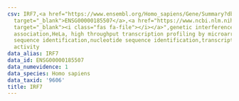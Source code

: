 ```yaml
---
csv: IRF7,<a href="https://www.ensembl.org/Homo_sapiens/Gene/Summary?db=core;g=ENSG00000185507"
  target="_blank">ENSG00000185507</a>,<a href="https://www.ncbi.nlm.nih.gov/pubmed/17216044"
  target="_blank"><i class="fas fa-file"></i></a>",genetic interference,functional
  association,HeLa, high throughput transcription profiling by microarray,nucleotide
  sequence identification,nucleotide sequence identification,transcriptional regulation,up-regulates
  activity
data_alias: IRF7
data_id: ENSG00000185507
data_numevidence: 1
data_species: Homo sapiens
data_taxid: '9606'
title: IRF7
---
```

